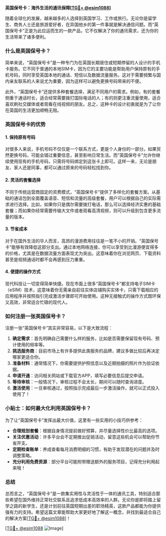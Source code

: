 **英国保号卡：海外生活的通讯保障[[TG💪+ @esim1088](https://t.me/s/esim1088)]**

随着全球化的发展，越来越多的人选择到英国学习、工作或旅行。无论你是留学生、商务人士还是旅游爱好者，在异国他乡的第一件事就是解决通信问题。而“英国保号卡”正是为此应运而生的一款产品，它不仅解决了你的通讯需求，还为你的生活带来了诸多便利。

### 什么是英国保号卡？

简单来说，“英国保号卡”是一种专门为在英国长期居住或短期停留的人设计的手机卡服务。它不同于普通的本地SIM卡，因为它的主要功能是帮助用户保持原有的手机号码，同时享受英国本地的通话、短信以及数据流量服务。这对于需要频繁与国内亲友联系的人来说尤为重要，因为这样可以避免更换号码带来的不便。

此外，“英国保号卡”还提供多种套餐选择，满足不同用户的需求。例如，有的套餐侧重于通话时长，适合经常需要拨打国际电话的人；有的则更注重流量使用，适合喜欢刷社交媒体或者观看在线视频的朋友。总之，这种卡的设计初衷就是为了让你在英国的生活更加顺畅无阻。

### 英国保号卡的优势

#### 1. **保持原有号码**
   对很多人来说，手机号码不仅仅是一个联系方式，更是个人身份的一部分。如果贸然更换号码，可能会错过重要信息，甚至影响日常生活。而“英国保号卡”允许你继续使用现有的手机号码，只需将号码绑定到这张卡上即可。这样一来，无论是朋友、家人还是同事，都可以通过原来的号码轻松找到你。

#### 2. **灵活的套餐选择**
   不同于传统运营商固定的资费模式，“英国保号卡”提供了多样化的套餐方案。从基础的通话包到全面覆盖语音、短信和流量的高级套餐，用户可以根据自己的实际需求进行选择。比如，如果你只是偶尔需要拨打电话，那么可以选择经济实惠的基础套餐；而如果你经常需要传输大文件或者观看高清视频，则可以升级到包含更多流量的版本。

#### 3. **节省成本**
   对于在国外生活的华人而言，高昂的漫游费用往往是一笔不小的开销。“英国保号卡”能够有效降低这部分支出。通过本地网络连接，你可以享受到比漫游便宜得多的价格，尤其是在数据流量方面表现尤为突出。这意味着你在浏览网页、下载资料甚至是视频通话时都不会再感到压力重重。

#### 4. **便捷的操作方式**
   现代科技让一切变得简单快捷。现在市面上很多“英国保号卡”都支持电子SIM卡（eSIM）技术，这意味着你无需亲自前往实体店铺购买实体卡，只需下载相应的应用程序并按照指引完成激活步骤即可开始使用。这种无接触式的操作方式既环保又高效，非常适合忙碌的现代人。

### 如何注册一张英国保号卡？

注册一张“英国保号卡”其实非常容易，以下是大致流程：

1. **确定需求**：首先明确自己需要什么样的服务，比如是否需要保留现有号码、预计使用的频率等。
2. **挑选服务商**：目前市场上有许多提供此类服务的品牌，建议多做比较后再决定哪家更适合你。
3. **准备材料**：通常情况下，你需要提供护照信息以及近期拍摄的照片作为验证依据。
4. **申请开通**：访问相关网站或下载官方APP，填写必要信息后提交申请。
5. **等待审核**：一般情况下，审核过程不会太长，期间可以随时查询进度。
6. **激活使用**：一旦审核通过，按照指示完成最后一步激活操作，就可以正式投入使用了！

### 小贴士：如何最大化利用英国保号卡？

为了让“英国保号卡”发挥出最大价值，这里有一些实用的小技巧供参考：

- **合理规划套餐**：根据自身情况提前做好预算，并尽量选择性价比最高的选项。
- **关注优惠活动**：许多平台会不定期推出促销活动，留意这些机会可以帮助你节省开支。
- **定期检查账单**：养成查看每月消费明细的习惯，有助于发现潜在的问题并及时调整策略。
- **充分利用免费资源**：部分平台可能附带赠送额外的服务项目，记得充分利用起来哦！

### 总结

总而言之，“英国保号卡”是一款集实用性与灵活性于一体的通讯工具，特别适合那些希望在国外维持正常社交联系且追求低成本高效率的人群。无论你是即将踏上留学之路的新学生，还是计划前往英国短期出差的职场精英，这款产品都能为你提供强有力的支持。希望这篇文章能帮助大家更好地了解这一概念，并找到最适合自己的解决方案[[TG💪+ @esim1088](https://t.me/s/esim1088)]！

[[TG💪+ @esim1088](https://t.me/s/esim1088) ![Image](https://i.postimg.cc/4NQfJmqS/Snipaste-2025-05-13-00-14-12.png)]